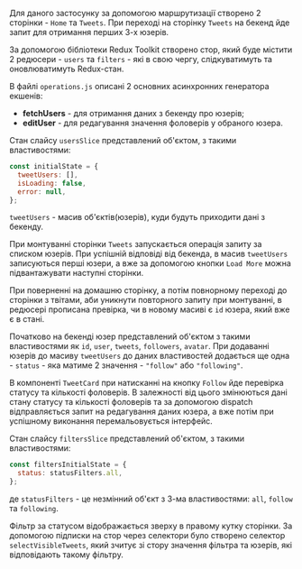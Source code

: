 Для даного застосунку за допомогою маршрутизації створено 2 сторінки - `Home` та
`Tweets`. При переході на сторінку `Tweets` на бекенд йде запит для отримання
перших 3-х юзерів.

За допомогою бібліотеки Redux Toolkit створено стор, який буде містити 2
редюсери - `users` та `filters` - які в свою чергу, слідкуватимуть та
оновлюватимуть Redux-стан.

В файлі `operations.js` описані 2 основних асинхронних генератора екшенів:

- **fetchUsers** - для отримання даних з бекенду про юзерів;
- **editUser** - для редагування значення фоловерів у обраного юзера.

Стан слайсу `usersSlice` представлений об'єктом, з такими властивостями:

```jsx
const initialState = {
  tweetUsers: [],
  isLoading: false,
  error: null,
};
```

`tweetUsers` - масив об'єктів(юзерів), куди будуть приходити дані з бекенду.

При монтуванні сторінки `Tweets` запускається операція запиту за списком юзерів.
При успішній відповіді від бекенда, в масив `tweetUsers` записуються перші
юзери, а вже за допомогою кнопки `Load More` можна підвантажувати наступні
сторінки.

При поверненні на домашню сторінку, а потім повнорному переході до сторінки з
твітами, аби уникнути повторного запиту при монтуванні, в редюсері прописана
превірка, чи в новому масиві є `id` юзера, який вже є в стані.

Початково на бекенді юзер представлений об'єктом з такими властивостями як `id`,
`user`, `tweets`, `followers`, `avatar`. При додаванні юзерів до масиву
`tweetUsers` до даних властивостей додається ще одна - `status` - яка матиме 2
значення - `"follow"` або `"following"`.

В компоненті `TweetCard` при натисканні на кнопку `Follow` йде перевірка статусу
та кількості фоловерів. В залежності від цього змінюються дані стану статусу та
кількості фоловерів та за допомогою dispatch відправляється запит на редагування
даних юзера, а вже потім при успішному виконання перемальовується інтерфейс.

Стан слайсу `filtersSlice` представлений об'єктом, з такими властивостями:

```jsx
const filtersInitialState = {
  status: statusFilters.all,
};
```

де `statusFilters` - це незмінний об'єкт з 3-ма властивостями: `all`, `follow`
та `following`.

Фільтр за статусом відображається зверху в правому кутку сторінки. За допомогою
підписки на стор через селектори було створено селектор `selectVisibleTweets`,
який зчитує зі стору значення фільтра та юзерів, які відповідають такому
фільтру.
